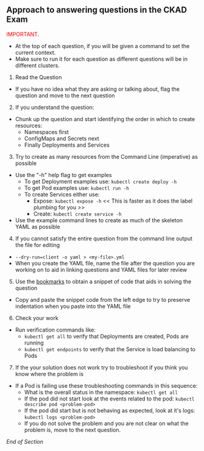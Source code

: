 ## Approach to answering questions in the CKAD Exam

<span style="color:red">IMPORTANT</span>.

- At the top of each question, if you will be given a command to set the current context.
- Make sure to run it for each question as different questions will be in different clusters.

1. Read the Question

- If you have no idea what they are asking or talking about, flag the question and move to the next question

2. If you understand the question:

- Chunk up the question and start identifying the order in which to create resources:
  - Namespaces first
  - ConfigMaps and Secrets next
  - Finally Deployments and Services

3. Try to create as many resources from the Command Line (imperative) as possible

- Use the "-h" help flag to get examples
  - To get Deployment examples use: `kubectl create deploy -h`
  - To get Pod examples use: `kubectl run -h`
  - To create Services either use:
    - Expose: `kubectl expose -h` << This is faster as it does the label plumbing for you >>
    - Create: `kubectl create service -h`
- Use the example command lines to create as much of the skeleton YAML as possible

4. If you cannot satisfy the entire question from the command line output the file for editing

- `--dry-run=client -o yaml > <my-file>.yml`
- When you create the YAML file, name the file after the question you are working on to aid in linking questions and YAML files for later review

5. Use the [bookmarks](https://github.com/jamesbuckett/ckad-bookmarks) to obtain a snippet of code that aids in solving the question

- Copy and paste the snippet code from the left edge to try to preserve indentation when you paste into the YAML file

6. Check your work

- Run verification commands like:
  - `kubectl get all` to verify that Deployments are created, Pods are running
  - `kubectl get endpoints` to verify that the Service is load balancing to Pods

7.  If the your solution does not work try to troubleshoot if you think you know where the problem is

- If a Pod is failing use these troubleshooting commands in this sequence:
  - What is the overall status in the namespace: `kubectl get all`
  - If the pod did not start look at the events related to the pod: `kubectl describe pod <problem-pod>`
  - If the pod did start but is not behaving as expected, look at it's logs: `kubectl logs <problem-pod>`
  - If you do not solve the problem and you are not clear on what the problem is, move to the next question.

_End of Section_
